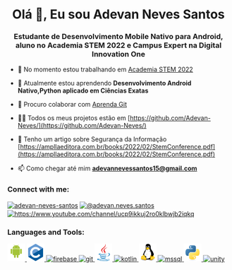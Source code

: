 <h1 align="center">Olá 👋, Eu sou Adevan Neves Santos</h1>
<h3 align="center">Estudante de Desenvolvimento Mobile Nativo para Android, aluno no Academia STEM 2022 e Campus Expert na Digital Innovation One</h3>

- 🔭 No momento estou trabalhando em [Academia STEM 2022](https://github.com/Adevan-Neves/Academia-STEM-2022)

- 🌱 Atualmente estou aprendendo **Desenvolvimento Android Nativo,Python aplicado em Ciências Exatas**

- 👯 Procuro colaborar com [Aprenda Git](https://github.com/aprenda-git/pull-request)

- 👨‍💻 Todos os meus projetos estão em [https://github.com/Adevan-Neves/](https://github.com/Adevan-Neves/)

- 📝 Tenho um artigo sobre Segurança da Informação [https://ampllaeditora.com.br/books/2022/02/StemConference.pdf](https://ampllaeditora.com.br/books/2022/02/StemConference.pdf)

- 📫 Como chegar até mim **adevannevessantos15@gmail.com**

<h3 align="left">Connect with me:</h3>
<p align="left">
<a href="https://linkedin.com/in/adevan-neves-santos" target="blank"><img align="center" src="https://raw.githubusercontent.com/rahuldkjain/github-profile-readme-generator/master/src/images/icons/Social/linked-in-alt.svg" alt="adevan-neves-santos" height="30" width="40" /></a>
<a href="https://instagram.com/@adevan.neves.santos" target="blank"><img align="center" src="https://raw.githubusercontent.com/rahuldkjain/github-profile-readme-generator/master/src/images/icons/Social/instagram.svg" alt="@adevan.neves.santos" height="30" width="40" /></a>
<a href="https://www.youtube.com/c/https://www.youtube.com/channel/ucp9ikkuj2ro0klbwjb2iqkq" target="blank"><img align="center" src="https://raw.githubusercontent.com/rahuldkjain/github-profile-readme-generator/master/src/images/icons/Social/youtube.svg" alt="https://www.youtube.com/channel/ucp9ikkuj2ro0klbwjb2iqkq" height="30" width="40" /></a>
</p>

<h3 align="left">Languages and Tools:</h3>
<p align="left"> <a href="https://developer.android.com" target="_blank" rel="noreferrer"> <img src="https://raw.githubusercontent.com/devicons/devicon/master/icons/android/android-original-wordmark.svg" alt="android" width="40" height="40"/> </a> <a href="https://www.cprogramming.com/" target="_blank" rel="noreferrer"> <img src="https://raw.githubusercontent.com/devicons/devicon/master/icons/c/c-original.svg" alt="c" width="40" height="40"/> </a> <a href="https://firebase.google.com/" target="_blank" rel="noreferrer"> <img src="https://www.vectorlogo.zone/logos/firebase/firebase-icon.svg" alt="firebase" width="40" height="40"/> </a> <a href="https://git-scm.com/" target="_blank" rel="noreferrer"> <img src="https://www.vectorlogo.zone/logos/git-scm/git-scm-icon.svg" alt="git" width="40" height="40"/> </a> <a href="https://www.java.com" target="_blank" rel="noreferrer"> <img src="https://raw.githubusercontent.com/devicons/devicon/master/icons/java/java-original.svg" alt="java" width="40" height="40"/> </a> <a href="https://kotlinlang.org" target="_blank" rel="noreferrer"> <img src="https://www.vectorlogo.zone/logos/kotlinlang/kotlinlang-icon.svg" alt="kotlin" width="40" height="40"/> </a> <a href="https://www.linux.org/" target="_blank" rel="noreferrer"> <img src="https://raw.githubusercontent.com/devicons/devicon/master/icons/linux/linux-original.svg" alt="linux" width="40" height="40"/> </a> <a href="https://www.microsoft.com/en-us/sql-server" target="_blank" rel="noreferrer"> <img src="https://www.svgrepo.com/show/303229/microsoft-sql-server-logo.svg" alt="mssql" width="40" height="40"/> </a> <a href="https://www.python.org" target="_blank" rel="noreferrer"> <img src="https://raw.githubusercontent.com/devicons/devicon/master/icons/python/python-original.svg" alt="python" width="40" height="40"/> </a> <a href="https://unity.com/" target="_blank" rel="noreferrer"> <img src="https://www.vectorlogo.zone/logos/unity3d/unity3d-icon.svg" alt="unity" width="40" height="40"/> </a> </p>
